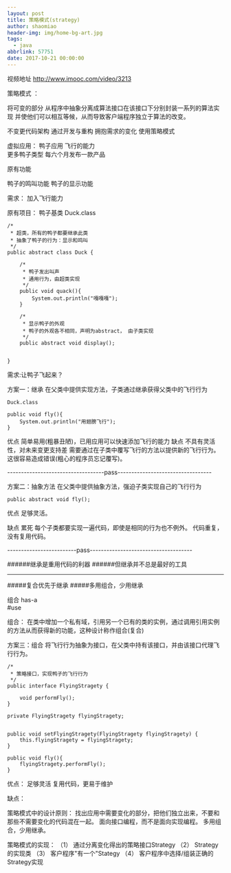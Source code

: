 ```yaml
---
layout: post
title: 策略模式(strategy)
author: shaomiao
header-img: img/home-bg-art.jpg
tags:
  - java
abbrlink: 57751
date: 2017-10-21 00:00:00
---
```

视频地址
http://www.imooc.com/video/3213

策略模式  ：

将可变的部分  从程序中抽象分离成算法接口在该接口下分别封装一系列的算法实现
并使他们可以相互等候，从而导致客户端程序独立于算法的改变。
 
不变更代码架构
通过开发与重构
拥抱需求的变化
使用策略模式

虚拟应用：  鸭子应用
飞行的能力  
更多鸭子类型
每六个月发布一款产品

原有功能

鸭子的鸣叫功能
鸭子的显示功能

需求：
加入飞行能力

原有项目：
鸭子基类
Duck.class

	/*
	 * 超类，所有的鸭子都要继承此类
	 * 抽象了鸭子的行为：显示和鸣叫
	 */
	public abstract class Duck {
	  
		/*
		 * 鸭子发出叫声
		 * 通用行为，由超类实现
		 */
		public void quack(){
			System.out.println("嘎嘎嘎");
		}
		
		/*
		 * 显示鸭子的外观
		 * 鸭子的外观各不相同，声明为abstract， 由子类实现
		 */
		public abstract void display();
		
			
	}

需求:让鸭子飞起来？


方案一：继承
    在父类中提供实现方法，子类通过继承获得父类中的飞行行为
    
    Duck.class

	public void fly(){
		System.out.println("用翅膀飞行");
	}


优点
  简单易用(粗暴丑陋)，已用应用可以快速添加飞行的能力
缺点
  不具有灵活性，对未来变更支持差
  需要通过在子类中覆写飞行的方法以提供新的飞行行为。这很容易造成错误(粗心的程序员忘记覆写)。

-----------------------------------pass----------------------------------

方案二：抽象方法
  在父类中提供抽象方法，强迫子类实现自己的飞行行为

	public abstract void fly();

优点
  足够灵活。

缺点
  累死
  每个子类都要实现一遍代码，即使是相同的行为也不例外。
  代码重复，没有复用代码。

-------------------------pass-------------------------------------

######继承是重用代码的利器
######但继承并不总是最好的工具

***

#####复合优先于继承
#####多用组合，少用继承

组合
has-a   
#use

组合：
 在类中增加一个私有域，引用另一个已有的类的实例，通过调用引用实例的方法从而获得新的功能，这种设计称作组合(复合)


方案三：组合
  将飞行行为抽象为接口，在父类中持有该接口，并由该接口代理飞行行为。

	/*
	 * 策略接口，实现鸭子的飞行行为
	 */
	public interface FlyingStragety {

		void performFly();
	}

	private FlyingStragety flyingStragety;


	public void setFlyingStragety(FlyingStragety flyingStragety) {
		this.flyingStragety = flyingStragety;
	}

	public void fly(){
		flyingStragety.performFly();
	}

优点：
  足够灵活
  复用代码，更易于维护

缺点：
  


策略模式中的设计原则：
  找出应用中需要变化的部分，把他们独立出来，不要和那些不需要变化的代码混在一起。
  面向接口编程，而不是面向实现编程。
  多用组合，少用继承。

策略模式的实现：
  （1） 通过分离变化得出的策略接口Strategy
  （2） Strategy的实现类
  （3） 客户程序"有一个"Stategy
  （4） 客户程序中选择/组装正确的Strategy实现







  
